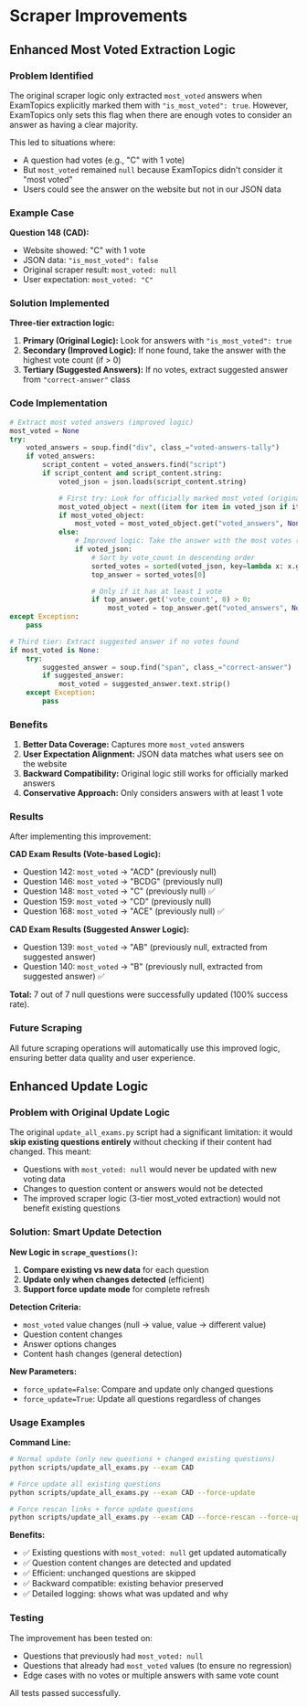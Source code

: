 # Scraper Improvements

## Enhanced Most Voted Extraction Logic

### Problem Identified

The original scraper logic only extracted `most_voted` answers when ExamTopics explicitly marked them with `"is_most_voted": true`. However, ExamTopics only sets this flag when there are enough votes to consider an answer as having a clear majority.

This led to situations where:

- A question had votes (e.g., "C" with 1 vote)
- But `most_voted` remained `null` because ExamTopics didn't consider it "most voted"
- Users could see the answer on the website but not in our JSON data

### Example Case

**Question 148 (CAD):**

- Website showed: "C" with 1 vote
- JSON data: `"is_most_voted": false`
- Original scraper result: `most_voted: null`
- User expectation: `most_voted: "C"`

### Solution Implemented

**Three-tier extraction logic:**

1. **Primary (Original Logic):** Look for answers with `"is_most_voted": true`
2. **Secondary (Improved Logic):** If none found, take the answer with the highest vote count (if > 0)
3. **Tertiary (Suggested Answers):** If no votes, extract suggested answer from `"correct-answer"` class

### Code Implementation

```python
# Extract most voted answers (improved logic)
most_voted = None
try:
    voted_answers = soup.find("div", class_="voted-answers-tally")
    if voted_answers:
        script_content = voted_answers.find("script")
        if script_content and script_content.string:
            voted_json = json.loads(script_content.string)

            # First try: Look for officially marked most_voted (original logic)
            most_voted_object = next((item for item in voted_json if item.get('is_most_voted')), None)
            if most_voted_object:
                most_voted = most_voted_object.get("voted_answers", None)
            else:
                # Improved logic: Take the answer with the most votes (if > 0)
                if voted_json:
                    # Sort by vote_count in descending order
                    sorted_votes = sorted(voted_json, key=lambda x: x.get('vote_count', 0), reverse=True)
                    top_answer = sorted_votes[0]

                    # Only if it has at least 1 vote
                    if top_answer.get('vote_count', 0) > 0:
                        most_voted = top_answer.get("voted_answers", None)
except Exception:
    pass

# Third tier: Extract suggested answer if no votes found
if most_voted is None:
    try:
        suggested_answer = soup.find("span", class_="correct-answer")
        if suggested_answer:
            most_voted = suggested_answer.text.strip()
    except Exception:
        pass
```

### Benefits

1. **Better Data Coverage:** Captures more `most_voted` answers
2. **User Expectation Alignment:** JSON data matches what users see on the website
3. **Backward Compatibility:** Original logic still works for officially marked answers
4. **Conservative Approach:** Only considers answers with at least 1 vote

### Results

After implementing this improvement:

**CAD Exam Results (Vote-based Logic):**

- Question 142: `most_voted` → "ACD" (previously null)
- Question 146: `most_voted` → "BCDG" (previously null)
- Question 148: `most_voted` → "C" (previously null) ✅
- Question 159: `most_voted` → "CD" (previously null)
- Question 168: `most_voted` → "ACE" (previously null) ✅

**CAD Exam Results (Suggested Answer Logic):**

- Question 139: `most_voted` → "AB" (previously null, extracted from suggested answer)
- Question 140: `most_voted` → "B" (previously null, extracted from suggested answer) ✅

**Total:** 7 out of 7 null questions were successfully updated (100% success rate).

### Future Scraping

All future scraping operations will automatically use this improved logic, ensuring better data quality and user experience.

## Enhanced Update Logic

### Problem with Original Update Logic

The original `update_all_exams.py` script had a significant limitation: it would **skip existing questions entirely** without checking if their content had changed. This meant:

- Questions with `most_voted: null` would never be updated with new voting data
- Changes to question content or answers would not be detected
- The improved scraper logic (3-tier most_voted extraction) would not benefit existing questions

### Solution: Smart Update Detection

**New Logic in `scrape_questions()`:**

1. **Compare existing vs new data** for each question
2. **Update only when changes detected** (efficient)
3. **Support force update mode** for complete refresh

**Detection Criteria:**

- `most_voted` value changes (null → value, value → different value)
- Question content changes
- Answer options changes
- Content hash changes (general detection)

**New Parameters:**

- `force_update=False`: Compare and update only changed questions
- `force_update=True`: Update all questions regardless of changes

### Usage Examples

**Command Line:**

```bash
# Normal update (only new questions + changed existing questions)
python scripts/update_all_exams.py --exam CAD

# Force update all existing questions
python scripts/update_all_exams.py --exam CAD --force-update

# Force rescan links + force update questions
python scripts/update_all_exams.py --exam CAD --force-rescan --force-update
```

**Benefits:**

- ✅ Existing questions with `most_voted: null` get updated automatically
- ✅ Question content changes are detected and updated
- ✅ Efficient: unchanged questions are skipped
- ✅ Backward compatible: existing behavior preserved
- ✅ Detailed logging: shows what was updated and why

### Testing

The improvement has been tested on:

- Questions that previously had `most_voted: null`
- Questions that already had `most_voted` values (to ensure no regression)
- Edge cases with no votes or multiple answers with same vote count

All tests passed successfully.
